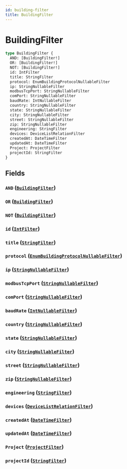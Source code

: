 ```yaml
---
id: building-filter
title: BuildingFilter
---
```


 # BuildingFilter





```graphql
type BuildingFilter {
  AND: [BuildingFilter!]
  OR: [BuildingFilter!]
  NOT: [BuildingFilter!]
  id: IntFilter
  title: StringFilter
  protocol: EnumBuildingProtocolNullableFilter
  ip: StringNullableFilter
  modbusTcpPort: StringNullableFilter
  comPort: StringNullableFilter
  baudRate: IntNullableFilter
  country: StringNullableFilter
  state: StringNullableFilter
  city: StringNullableFilter
  street: StringNullableFilter
  zip: StringNullableFilter
  engineering: StringFilter
  devices: DeviceListRelationFilter
  createdAt: DateTimeFilter
  updatedAt: DateTimeFilter
  Project: ProjectFilter
  projectId: StringFilter
}
```


## Fields

### `AND` ([`BuildingFilter`](/inputs/building-filter))




### `OR` ([`BuildingFilter`](/inputs/building-filter))




### `NOT` ([`BuildingFilter`](/inputs/building-filter))




### `id` ([`IntFilter`](/inputs/int-filter))




### `title` ([`StringFilter`](/inputs/string-filter))




### `protocol` ([`EnumBuildingProtocolNullableFilter`](/inputs/enum-building-protocol-nullable-filter))




### `ip` ([`StringNullableFilter`](/inputs/string-nullable-filter))




### `modbusTcpPort` ([`StringNullableFilter`](/inputs/string-nullable-filter))




### `comPort` ([`StringNullableFilter`](/inputs/string-nullable-filter))




### `baudRate` ([`IntNullableFilter`](/inputs/int-nullable-filter))




### `country` ([`StringNullableFilter`](/inputs/string-nullable-filter))




### `state` ([`StringNullableFilter`](/inputs/string-nullable-filter))




### `city` ([`StringNullableFilter`](/inputs/string-nullable-filter))




### `street` ([`StringNullableFilter`](/inputs/string-nullable-filter))




### `zip` ([`StringNullableFilter`](/inputs/string-nullable-filter))




### `engineering` ([`StringFilter`](/inputs/string-filter))




### `devices` ([`DeviceListRelationFilter`](/inputs/device-list-relation-filter))




### `createdAt` ([`DateTimeFilter`](/inputs/date-time-filter))




### `updatedAt` ([`DateTimeFilter`](/inputs/date-time-filter))




### `Project` ([`ProjectFilter`](/inputs/project-filter))




### `projectId` ([`StringFilter`](/inputs/string-filter))






